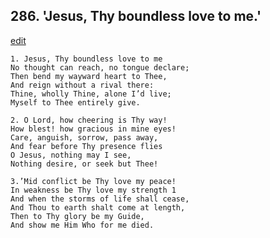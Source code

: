 
## 286.  'Jesus, Thy boundless love to me.'
[edit](https://docs.google.com/document/d/1kKE0BTpsZFNkAMh9llaBmLzeIV3K8Jqh/edit?mode=html)



    1. Jesus, Thy boundless love to me
    No thought can reach, no tongue declare; 
    Then bend my wayward heart to Thee,
    And reign without a rival there:
    Thine, wholly Thine, alone I’d live;
    Myself to Thee entirely give.

    2. O Lord, how cheering is Thy way!
    How blest! how gracious in mine eyes! 
    Care, anguish, sorrow, pass away,
    And fear before Thy presence flies 
    O Jesus, nothing may I see,
    Nothing desire, or seek but Thee!

    3.’Mid conflict be Thy love my peace!
    In weakness be Thy love my strength 1
    And when the storms of life shall cease, 
    And Thou to earth shalt come at length, 
    Then to Thy glory be my Guide,
    And show me Him Who for me died.
